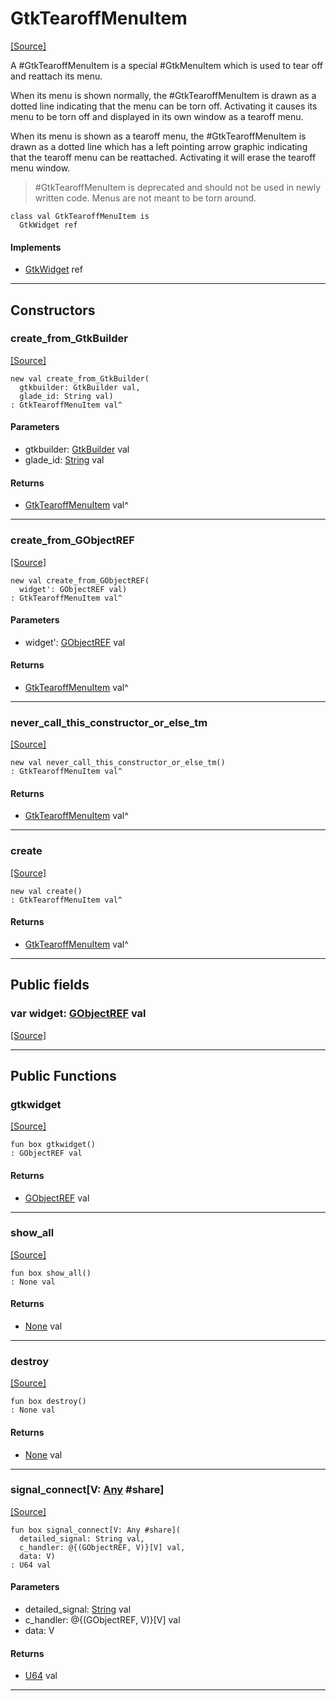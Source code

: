 # GtkTearoffMenuItem
<span class="source-link">[[Source]](src/gtk3/GtkTearoffMenuItem.md#L6)</span>

A #GtkTearoffMenuItem is a special #GtkMenuItem which is used to
tear off and reattach its menu.

When its menu is shown normally, the #GtkTearoffMenuItem is drawn as a
dotted line indicating that the menu can be torn off.  Activating it
causes its menu to be torn off and displayed in its own window
as a tearoff menu.

When its menu is shown as a tearoff menu, the #GtkTearoffMenuItem is drawn
as a dotted line which has a left pointing arrow graphic indicating that
the tearoff menu can be reattached.  Activating it will erase the tearoff
menu window.

> #GtkTearoffMenuItem is deprecated and should not be used in newly
> written code. Menus are not meant to be torn around.


```pony
class val GtkTearoffMenuItem is
  GtkWidget ref
```

#### Implements

* [GtkWidget](gtk3-GtkWidget.md) ref

---

## Constructors

### create_from_GtkBuilder
<span class="source-link">[[Source]](src/gtk3/GtkTearoffMenuItem.md#L28)</span>


```pony
new val create_from_GtkBuilder(
  gtkbuilder: GtkBuilder val,
  glade_id: String val)
: GtkTearoffMenuItem val^
```
#### Parameters

*   gtkbuilder: [GtkBuilder](gtk3-GtkBuilder.md) val
*   glade_id: [String](builtin-String.md) val

#### Returns

* [GtkTearoffMenuItem](gtk3-GtkTearoffMenuItem.md) val^

---

### create_from_GObjectREF
<span class="source-link">[[Source]](src/gtk3/GtkTearoffMenuItem.md#L31)</span>


```pony
new val create_from_GObjectREF(
  widget': GObjectREF val)
: GtkTearoffMenuItem val^
```
#### Parameters

*   widget': [GObjectREF](gtk3-..-gobject-GObjectREF.md) val

#### Returns

* [GtkTearoffMenuItem](gtk3-GtkTearoffMenuItem.md) val^

---

### never_call_this_constructor_or_else_tm
<span class="source-link">[[Source]](src/gtk3/GtkTearoffMenuItem.md#L34)</span>


```pony
new val never_call_this_constructor_or_else_tm()
: GtkTearoffMenuItem val^
```

#### Returns

* [GtkTearoffMenuItem](gtk3-GtkTearoffMenuItem.md) val^

---

### create
<span class="source-link">[[Source]](src/gtk3/GtkTearoffMenuItem.md#L38)</span>


```pony
new val create()
: GtkTearoffMenuItem val^
```

#### Returns

* [GtkTearoffMenuItem](gtk3-GtkTearoffMenuItem.md) val^

---

## Public fields

### var widget: [GObjectREF](gtk3-..-gobject-GObjectREF.md) val
<span class="source-link">[[Source]](src/gtk3/GtkTearoffMenuItem.md#L24)</span>



---

## Public Functions

### gtkwidget
<span class="source-link">[[Source]](src/gtk3/GtkTearoffMenuItem.md#L26)</span>


```pony
fun box gtkwidget()
: GObjectREF val
```

#### Returns

* [GObjectREF](gtk3-..-gobject-GObjectREF.md) val

---

### show_all
<span class="source-link">[[Source]](src/gtk3/GtkWidget.md#L4)</span>


```pony
fun box show_all()
: None val
```

#### Returns

* [None](builtin-None.md) val

---

### destroy
<span class="source-link">[[Source]](src/gtk3/GtkWidget.md#L7)</span>


```pony
fun box destroy()
: None val
```

#### Returns

* [None](builtin-None.md) val

---

### signal_connect\[V: [Any](builtin-Any.md) #share\]
<span class="source-link">[[Source]](src/gtk3/GtkWidget.md#L10)</span>


```pony
fun box signal_connect[V: Any #share](
  detailed_signal: String val,
  c_handler: @{(GObjectREF, V)}[V] val,
  data: V)
: U64 val
```
#### Parameters

*   detailed_signal: [String](builtin-String.md) val
*   c_handler: @{(GObjectREF, V)}[V] val
*   data: V

#### Returns

* [U64](builtin-U64.md) val

---

